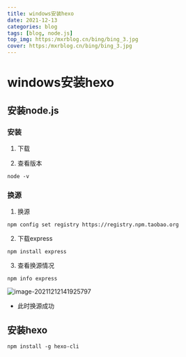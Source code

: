 ```yaml
---
title: windows安装hexo
date: 2021-12-13 
categories: blog
tags: [blog, node.js]
top_img: https:/mxrblog.cn/bing/bing_3.jpg
cover: https:/mxrblog.cn/bing/bing_3.jpg
---
```




# windows安装hexo

## 安装node.js

### 安装

1. 下载

2. 查看版本

```
node -v
```

### 换源

1. 换源

```
npm config set registry https://registry.npm.taobao.org
```

2. 下载express

```
npm install express
```

3. 查看换源情况

```
npm info express
```

![image-20211212141925797](C:/Users/herol/OneDrive/%E6%96%87%E6%A1%A3/GitHub/Figure_bed/main/image-20211212141925797.png)

- 此时换源成功



## 安装hexo

```
npm install -g hexo-cli
```

